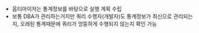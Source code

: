 - 옵티마이저는 통계정보를 바탕으로 실행 계획 수립
- 보통 DBA가 관리하는거지만 쿼리 수행자(개발자)도 통계정보가 최신으로 관리되는지, 오래된 통계때문에 쿼리가 엉뚱하게 수행되지 않는지 확인 가능